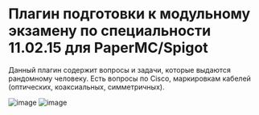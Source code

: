 # Плагин подготовки к модульному экзамену по специальности 11.02.15 для PaperMC/Spigot 

Данный плагин содержит вопросы и задачи, которые выдаются рандомному человеку.
Есть вопросы по Cisco, маркировкам кабелей (оптических, коаксиальных, симметричных).

![image](https://github.com/levkopo/ModularExamTrainingPlugin/assets/40952805/3f8b9436-8cdb-4261-a1ce-cf14d47f5ca1)
![image](https://github.com/levkopo/ModularExamTrainingPlugin/assets/40952805/70d1a472-7f08-4b1e-8416-c947254de6b6)
